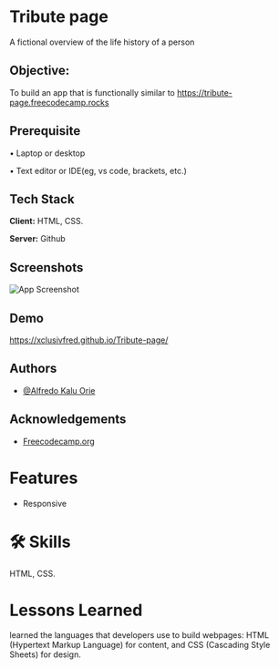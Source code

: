 # Tribute page

A fictional overview of the life history of a person


## Objective:

To build an app that is functionally similar to https://tribute-page.freecodecamp.rocks

## Prerequisite

• Laptop or desktop

• Text editor or IDE(eg, vs code, brackets, etc.)

## Tech Stack

**Client:** HTML, CSS.

**Server:** Github


## Screenshots

![App Screenshot](https://i.postimg.cc/XNkhtvZM/288458889-3230160873897157-2871520038337343482-n.jpg)


## Demo

https://xclusivfred.github.io/Tribute-page/


## Authors

- [@Alfredo Kalu Orie](https://www.github.com/xclusivfred)


## Acknowledgements

 - [Freecodecamp.org](https://freecodecamp.org/)

#
# Features

- Responsive


# 🛠 Skills
HTML, CSS.


# Lessons Learned

learned the languages that developers use to build webpages: HTML (Hypertext Markup Language) for content, and CSS (Cascading Style Sheets) for design.
